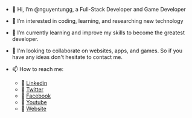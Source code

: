 - 👋 Hi, I’m @nguyentungg, a Full-Stack Developer and Game Developer
- 👀 I’m interested in coding, learning, and researching new technology 
- 🌱 I’m currently learning and improve my skills to become the greatest developer.
- 💞️ I'm looking to collaborate on websites, apps, and games. So if you have any ideas don't hesitate to contact me. 
- 📫 How to reach me:
    
    + :watermelon: [Linkedin](https://www.linkedin.com/in/nguyenthanhtungg/)
    + :orange: [Twitter](https://twitter.com/TungNguyen469)
    + :broccoli: [Facebook](https://www.facebook.com/nguyentung9t/)
    + :apple: [Youtube](https://www.youtube.com/channel/UCW7yImuRGHEWnh4S07SnzRA)
    + :gem: [Website](https://nguyentungg.github.io/cv)

<!---
nguyentungg/nguyentungg is a ✨ special ✨ repository because its `README.md` (this file) appears on your GitHub profile.
You can click the Preview link to take a look at your changes.
--->
